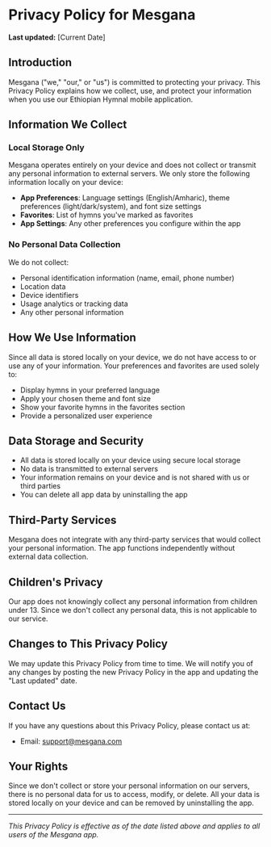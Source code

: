 # Privacy Policy for Mesgana

**Last updated:** [Current Date]

## Introduction

Mesgana ("we," "our," or "us") is committed to protecting your privacy. This Privacy Policy explains how we collect, use, and protect your information when you use our Ethiopian Hymnal mobile application.

## Information We Collect

### Local Storage Only
Mesgana operates entirely on your device and does not collect or transmit any personal information to external servers. We only store the following information locally on your device:

- **App Preferences**: Language settings (English/Amharic), theme preferences (light/dark/system), and font size settings
- **Favorites**: List of hymns you've marked as favorites
- **App Settings**: Any other preferences you configure within the app

### No Personal Data Collection
We do not collect:
- Personal identification information (name, email, phone number)
- Location data
- Device identifiers
- Usage analytics or tracking data
- Any other personal information

## How We Use Information

Since all data is stored locally on your device, we do not have access to or use any of your information. Your preferences and favorites are used solely to:

- Display hymns in your preferred language
- Apply your chosen theme and font size
- Show your favorite hymns in the favorites section
- Provide a personalized user experience

## Data Storage and Security

- All data is stored locally on your device using secure local storage
- No data is transmitted to external servers
- Your information remains on your device and is not shared with us or third parties
- You can delete all app data by uninstalling the app

## Third-Party Services

Mesgana does not integrate with any third-party services that would collect your personal information. The app functions independently without external data collection.

## Children's Privacy

Our app does not knowingly collect any personal information from children under 13. Since we don't collect any personal data, this is not applicable to our service.

## Changes to This Privacy Policy

We may update this Privacy Policy from time to time. We will notify you of any changes by posting the new Privacy Policy in the app and updating the "Last updated" date.

## Contact Us

If you have any questions about this Privacy Policy, please contact us at:
- Email: support@mesgana.com

## Your Rights

Since we don't collect or store your personal information on our servers, there is no personal data for us to access, modify, or delete. All your data is stored locally on your device and can be removed by uninstalling the app.

---

*This Privacy Policy is effective as of the date listed above and applies to all users of the Mesgana app.* 